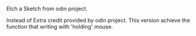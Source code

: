 Etch a Sketch from odin project.

Instead of Extra credit provided by odin project. This version achieve the function that writing with 'holding' mouse.
